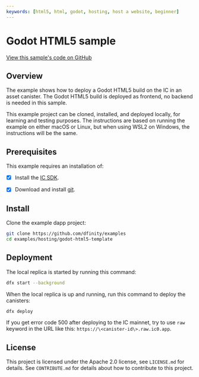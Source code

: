 ```yaml
---
keywords: [html5, html, godot, hosting, host a website, beginner]
---
```


# Godot HTML5 sample

[View this sample's code on GitHub](https://github.com/dfinity/examples/tree/master/hosting/godot-html5-template)

## Overview
The example shows how to deploy a Godot HTML5 build on the IC in an asset canister. The Godot HTML5 build is deployed as frontend, no backend is needed in this sample.

This example project can be cloned, installed, and deployed locally, for learning and testing purposes. The instructions are based on running the example on either macOS or Linux, but when using WSL2 on Windows, the instructions will be the same.

## Prerequisites

This example requires an installation of:

- [x] Install the [IC SDK](https://internetcomputer.org/docs/current/developer-docs/setup/install/).

- [x] Download and install [git](https://git-scm.com/downloads).

## Install

Clone the example dapp project:

```bash
git clone https://github.com/dfinity/examples
cd examples/hosting/godot-html5-template
```

## Deployment
The local replica is started by running this command:

```bash
dfx start --background
```

When the local replica is up and running, run this command to deploy the canisters:

```bash
dfx deploy
```

If you get error code 500 after deploying to the IC mainnet, try to use `raw` keyword in the URL like this: `https://\<canister-id\>.raw.ic0.app`.

## License
This project is licensed under the Apache 2.0 license, see `LICENSE.md` for details. See `CONTRIBUTE.md` for details about how to contribute to this project. 
